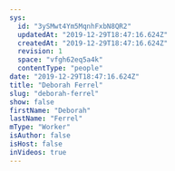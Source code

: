 ```yaml
---
sys:
  id: "3ySMwt4Ym5MqnhFxbN8QR2"
  updatedAt: "2019-12-29T18:47:16.624Z"
  createdAt: "2019-12-29T18:47:16.624Z"
  revision: 1
  space: "vfgh62eq5a4k"
  contentType: "people"
date: "2019-12-29T18:47:16.624Z"
title: "Deborah Ferrel"
slug: "deborah-ferrel"
show: false
firstName: "Deborah"
lastName: "Ferrel"
mType: "Worker"
isAuthor: false
isHost: false
inVideos: true
---
```

